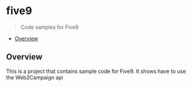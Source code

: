 # five9

> Code samples for Five9

* [Overview](#overview)

<a name="overview"></a>
## Overview
This is a project that contains sample code for Five9. It shows have to use the Web2Campaign api
